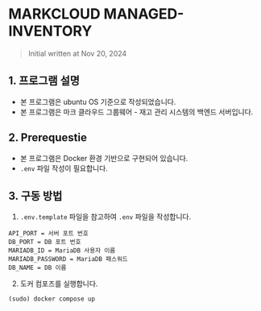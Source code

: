 # MARKCLOUD MANAGED-INVENTORY

> Initial written at Nov 20, 2024 <br>

## 1. 프로그램 설명

- 본 프로그램은 ubuntu OS 기준으로 작성되었습니다.
- 본 프로그램은 마크 클라우드 그룹웨어 - 재고 관리 시스템의 백엔드 서버입니다.

## 2. Prerequestie

- 본 프로그램은 Docker 환경 기반으로 구현되어 있습니다.
- `.env` 파일 작성이 필요합니다.

## 3. 구동 방법

1. `.env.template` 파일을 참고하여 `.env` 파일을 작성합니다.

```
API_PORT = 서버 포트 번호
DB_PORT = DB 포트 번호
MARIADB_ID = MariaDB 사용자 이름
MARIADB_PASSWORD = MariaDB 패스워드
DB_NAME = DB 이름
```

2. 도커 컴포즈를 실행합니다.

```shell
(sudo) docker compose up
```

